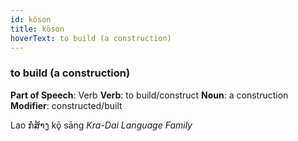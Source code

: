 ```yaml
---
id: köson
title: köson
hoverText: to build (a construction)
---
```


### to build (a construction)

**Part of Speech**: Verb
**Verb**: to build/construct
**Noun**: a construction
**Modifier**: constructed/built

Lao ກໍ່ສ້າງ kǭ sāng 
*Kra-Dai Language Family*